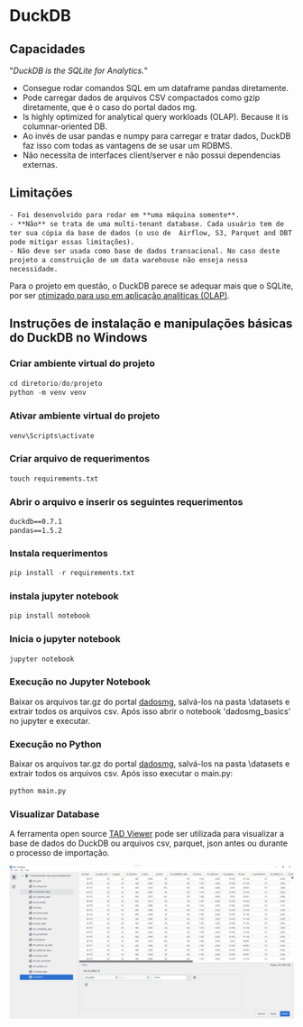 # DuckDB

## Capacidades

"_DuckDB is the SQLite for Analytics._"


- Consegue rodar comandos SQL em um dataframe pandas diretamente.
- Pode carregar dados de arquivos CSV compactados como gzip diretamente, que é o caso do portal dados mg.
- Is highly optimized for analytical query workloads (OLAP). Because it is columnar-oriented DB.
- Ao invés de usar pandas e numpy para carregar e tratar dados, DuckDB faz isso com todas as vantagens de se usar um RDBMS.
- Não necessita de interfaces client/server e não possui dependencias externas.

## Limitações
	- Foi desenvolvido para rodar em **uma máquina somente**.
	- **Não** se trata de uma multi-tenant database. Cada usuário tem de ter sua cópia da base de dados (o uso de  Airflow, S3, Parquet and DBT pode mitigar essas limitações).
	- Não deve ser usada como base de dados transacional. No caso deste projeto a construição de um data warehouse não enseja nessa necessidade.

Para o projeto em questão, o DuckDB parece se adequar mais que o SQLite, por ser [otimizado para uso em aplicação analíticas (OLAP)](https://simonwillison.net/2022/Sep/1/sqlite-duckdb-paper/#:~:text=While%20the%20performance%20gap%20has,ground%20up%20for%20efficient%20OLAP.).


## Instruções de instalação e manipulações básicas do DuckDB no Windows


### Criar ambiente virtual do projeto
```python
cd diretorio/do/projeto
python -m venv venv
```

### Ativar ambiente virtual do projeto
```python
venv\Scripts\activate
```

### Criar arquivo de requerimentos
```python
touch requirements.txt
```

### Abrir o arquivo e inserir os seguintes requerimentos

	duckdb==0.7.1
	pandas==1.5.2


### Instala requerimentos
```python
pip install -r requirements.txt
```

### instala jupyter notebook
```python
pip install notebook
```

### Inicia o jupyter notebook
```python
jupyter notebook
```

### Execução no Jupyter Notebook
Baixar os arquivos tar.gz do portal [dadosmg](https://dados.mg.gov.br/dataset/despesa), salvá-los na pasta \datasets e extrair todos os arquivos csv. Após isso abrir o notebook 'dadosmg_basics' no jupyter e executar.

### Execução no Python
Baixar os arquivos tar.gz do portal [dadosmg](https://dados.mg.gov.br/dataset/despesa), salvá-los na pasta \datasets e extrair todos os arquivos csv. Após isso executar o main.py:
```python
python main.py
```

### Visualizar Database

A ferramenta open source [TAD Viewer](https://www.tadviewer.com/) pode ser utilizada para visualizar a base de dados do DuckDB ou arquivos csv, parquet, json antes ou durante o processo de importação.

![imagem](images/tad-home.png)
